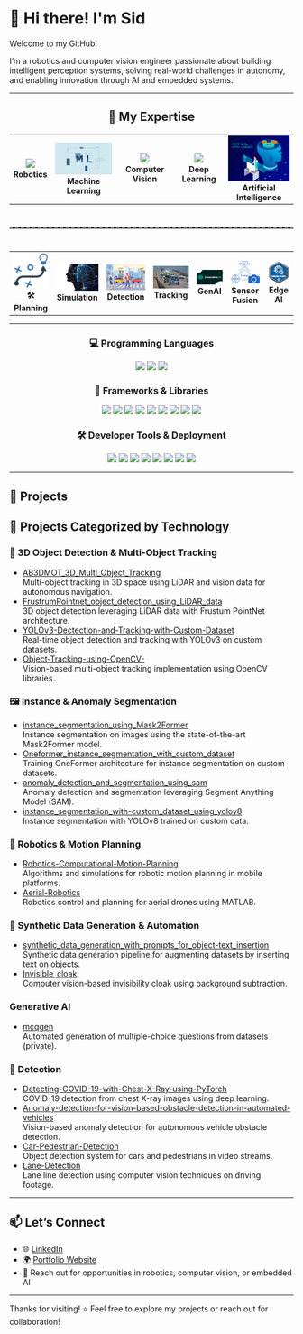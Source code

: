 # 👋 Hi there! I'm Sid

Welcome to my GitHub!

I’m a robotics and computer vision engineer passionate about building intelligent perception systems, solving real-world challenges in autonomy, and enabling innovation through AI and embedded systems.

---
<!-- 🚀 Expertise Domains -->
<h2 align="center">🧠 My Expertise</h2>

<table align="center">
  <tr>
    <td align="center">
      <img src="logos/gif/robotics.gif" width="110"/><br/>
      <b> Robotics</b>
    </td>
    <td align="center">
      <img src="logos/gif/ml.gif" width="160"/><br/>
      <b> Machine Learning</b>
    </td>
    <td align="center">
      <img src="logos/gif/computer_vision.gif" width="180"/><br/>
      <b>Computer Vision</b>
    </td>
    <td align="center">
      <img src="logos/gif/deep_learning.gif" width="120"/><br/>
      <b>Deep Learning</b>
    </td>
    <td align="center">
      <img src="logos/gif/AI.gif" width="150"/><br/>
      <b>Artificial Intelligence</b>
    </td>
  </tr>
</table>

<hr style="border-top: 2px dashed #bbb; margin: 40px 0;" />

<!-- 🔍 Subdomains -->
<table align="center">
  <tr>
    <td align="center">
      <img src="logos/path_planning.png" width="100"/><br/>
      <b>🛠Planning</b>
    </td>
    <td align="center">
      <img src="logos/digital-twin.jpg" width="120"/><br/>
      <b>Simulation</b>
    </td>
    <td align="center">
      <img src="logos/detection.png" width="120"/><br/>
      <b>Detection</b>
    </td>
    <td align="center">
      <img src="logos/tracking.jpg" width="120"/><br/>
      <b>Tracking</b>
       </td>
    <td align="center">
      <img src="logos/genai.png" width="120"/><br/>
      <b>GenAI</b>
    </td>
    </td>
    <td align="center">
      <img src="logos/sensor_fusion.svg" width="120"/><br/>
      <b>Sensor Fusion</b>
    </td>
    <td align="center">
      <img src="logos/Embeded.png" width="120"/><br/>
      <b>Edge AI</b>
    </td>
  </tr>
</table>

---

<!-- Row 1: Programming Languages -->
<h3 align="center">💻 Programming Languages</h3>

<p align="center">
  <img src="https://img.shields.io/badge/Python-3776AB?style=for-the-badge&logo=python&logoColor=white" />
  <img src="https://img.shields.io/badge/C++-00599C?style=for-the-badge&logo=c%2B%2B&logoColor=white" />
  <img src="https://img.shields.io/badge/Ruby-CC342D?style=for-the-badge&logo=ruby&logoColor=white" />
</p>

<!-- Row 2: Libraries & Frameworks -->
<h3 align="center">🧠 Frameworks & Libraries</h3>

<p align="center">
  <img src="https://img.shields.io/badge/ROS-22314E?style=for-the-badge&logo=ros&logoColor=white" />
  <img src="https://img.shields.io/badge/ROCK-0B0C10?style=for-the-badge" />
  <img src="https://img.shields.io/badge/TensorFlow-FF6F00?style=for-the-badge&logo=tensorflow&logoColor=white" />
  <img src="https://img.shields.io/badge/PyTorch-EE4C2C?style=for-the-badge&logo=pytorch&logoColor=white" />
  <img src="https://img.shields.io/badge/Keras-D00000?style=for-the-badge&logo=keras&logoColor=white" />
  <img src="https://img.shields.io/badge/scikit--learn-F7931E?style=for-the-badge&logo=scikit-learn&logoColor=white" />
  <img src="https://img.shields.io/badge/OpenCV-5C3EE8?style=for-the-badge&logo=opencv&logoColor=white" />
  <img src="https://img.shields.io/badge/ONNX-1C1C1C?style=for-the-badge" />
  <img src="https://img.shields.io/badge/CUDA-76B900?style=for-the-badge&logo=nvidia&logoColor=white" />
</p>

<!-- Row 3: Tools & Deployment -->
<h3 align="center">🛠️ Developer Tools & Deployment</h3>

<p align="center">
  <img src="https://img.shields.io/badge/Linux-FCC624?style=for-the-badge&logo=linux&logoColor=black" />
  <img src="https://img.shields.io/badge/Git-F05032?style=for-the-badge&logo=git&logoColor=white" />
  <img src="https://img.shields.io/badge/Docker-2496ED?style=for-the-badge&logo=docker&logoColor=white" />
  <img src="https://img.shields.io/badge/Gazebo-0077C5?style=for-the-badge" />
  <img src="https://img.shields.io/badge/AutoML-FFBB00?style=for-the-badge" />
  <img src="https://img.shields.io/badge/Jetson-76B900?style=for-the-badge&logo=nvidia&logoColor=white" />
  <img src="https://img.shields.io/badge/FPGA-0081CB?style=for-the-badge" />
  <img src="https://img.shields.io/badge/CI--CD-0A0A0A?style=for-the-badge&logo=githubactions&logoColor=white" />
</p>

---

## 🚀 Projects

## 📂 Projects Categorized by Technology

### 🎯 3D Object Detection & Multi-Object Tracking
- [AB3DMOT_3D_Multi_Object_Tracking](https://github.com/sidshete/AB3DMOT_3D_Multi_Object_Tracking)  
  Multi-object tracking in 3D space using LiDAR and vision data for autonomous navigation.
- [FrustrumPointnet_object_detection_using_LiDAR_data](https://github.com/sidshete/FrustrumPointnet_object_detection_using_LiDAR_data)  
  3D object detection leveraging LiDAR data with Frustum PointNet architecture.
- [YOLOv3-Dectection-and-Tracking-with-Custom-Dataset](https://github.com/sidshete/YOLOv3-Dectection-and-Tracking-with-Custom-Dataset)  
  Real-time object detection and tracking with YOLOv3 on custom datasets.
- [Object-Tracking-using-OpenCV-](https://github.com/sidshete/Object-Tracking-using-OpenCV-)  
  Vision-based multi-object tracking implementation using OpenCV libraries.

### 🖼️ Instance & Anomaly Segmentation
- [instance_segmentation_using_Mask2Former](https://github.com/sidshete/instance_segmentation_using_Mask2Former)  
  Instance segmentation on images using the state-of-the-art Mask2Former model.
- [Oneformer_instance_segmentation_with_custom_dataset](https://github.com/sidshete/Oneformer_instance_segmentation_with_custom_dataset)  
  Training OneFormer architecture for instance segmentation on custom datasets.
- [anomaly_detection_and_segmentation_using_sam](https://github.com/sidshete/anomaly_detection_and_segmentation_using_sam)  
  Anomaly detection and segmentation leveraging Segment Anything Model (SAM).
- [instance_segmentation_with-custom_dataset_using_yolov8](https://github.com/sidshete/instance_segmentation_with-custom_dataset_using_yolov8)  
  Instance segmentation with YOLOv8 trained on custom data.

### 🤖 Robotics & Motion Planning
- [Robotics-Computational-Motion-Planning](https://github.com/sidshete/Robotics-Computational-Motion-Planning)  
  Algorithms and simulations for robotic motion planning in mobile platforms.
- [Aerial-Robotics](https://github.com/sidshete/Aerial-Robotics)  
  Robotics control and planning for aerial drones using MATLAB.

### 🧠 Synthetic Data Generation & Automation
- [synthetic_data_generation_with_prompts_for_object-text_insertion](https://github.com/sidshete/synthetic_data_generation_with_prompts_for_object-text_insertion)  
  Synthetic data generation pipeline for augmenting datasets by inserting text on objects.
- [Invisible_cloak](https://github.com/sidshete/Invisible_cloak)  
  Computer vision-based invisibility cloak using background subtraction.

### Generative AI
- [mcqgen](https://github.com/sidshete/mcqgen)  
  Automated generation of multiple-choice questions from datasets (private).

### 🏥 Detection
- [Detecting-COVID-19-with-Chest-X-Ray-using-PyTorch](https://github.com/sidshete/Detecting-COVID-19-with-Chest-X-Ray-using-PyTorch)  
  COVID-19 detection from chest X-ray images using deep learning.
- [Anomaly-detection-for-vision-based-obstacle-detection-in-automated-vehicles](https://github.com/sidshete/Anomaly-detection-for-vision-based-obstacle-detection-in-automated-vehicles)  
  Vision-based anomaly detection for autonomous vehicle obstacle detection.
- [Car-Pedestrian-Detection](https://github.com/sidshete/Car-Pedestrian-Detection)  
  Object detection system for cars and pedestrians in video streams.
- [Lane-Detection](https://github.com/sidshete/Lane-Detection)  
  Lane line detection using computer vision techniques on driving footage.

---

## 📫 Let’s Connect

- 🌐 [LinkedIn](https://linkedin.com/in/yourprofile)
- 🌍 [Portfolio Website](https://yourwebsite.com)
- 📨 Reach out for opportunities in robotics, computer vision, or embedded AI

---

Thanks for visiting! ⭐ Feel free to explore my projects or reach out for collaboration!
